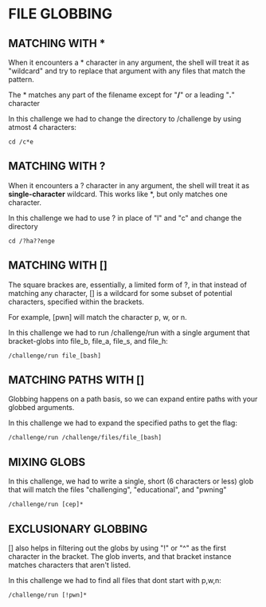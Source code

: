 # FILE GLOBBING

## MATCHING WITH *

When it encounters a * character in any argument, the shell will treat it as 
"wildcard" and try to replace that argument with any files that match the pattern.

The * matches any part of the filename except for "**/**" or a leading "**.**" character

In this challenge we had to change the directory to /challenge by using atmost 4 characters:

```cd /c*e```

## MATCHING WITH ?

When it encounters a ? character in any argument, the shell will treat it as
**single-character** wildcard. This works like *, but only matches one character.

In this challenge we had to use ? in place of "l" and "c" and change the directory

```cd /?ha??enge```

## MATCHING WITH []

The square brackes are, essentially, a limited form of ?, in that instead of matching 
any character, [] is a wildcard for some subset of potential characters, specified within the brackets.


For example, [pwn] will match the character p, w, or n.

In this challenge we had to run /challenge/run with a single argument that bracket-globs into file_b, file_a, file_s, and file_h:

```/challenge/run file_[bash]```

## MATCHING PATHS WITH []

Globbing happens on a path basis, so we can expand entire paths with your globbed arguments.

In this challenge we had to expand the specified paths to get the flag:

```/challenge/run /challenge/files/file_[bash]```

## MIXING GLOBS

In this challenge, we had to write a single, short (6 characters or less) glob that will match the files "challenging", "educational", and "pwning"

```/challenge/run [cep]*```

## EXCLUSIONARY GLOBBING

[] also helps in filtering out the globs by using "!" or "^" as the first character in the bracket. The glob inverts, and that bracket
instance matches characters that aren't listed.

In this challenge we had to find all files that dont start with p,w,n:

```/challenge/run [!pwn]*```






